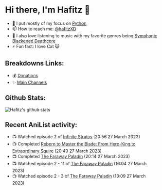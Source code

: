 # Hi there, I'm Hafitz 👋
- 🐍 I put mostly of my focus on [Python](https://python.org)
- 📫 How to reach me: [@hafitzXD](https://t.me/hafitzXD)
- 🎵 I also love listening to music with my favorite genres being [Symphonic Blackened Deathcore](https://youtu.be/qyYmS_iBcy4)
- ⚡ Fun fact: I love Cat 😺

## Breakdowns Links:
- 💰 [Donations](https://t.me/TheBreakdowns/2)
- ✨ [Main Channels](https://t.me/TheBreakdowns)

## Github Stats:
![Hafitz's github stats](https://github-readme-stats.vercel.app/api?username=breakdowns&show_icons=true&count_private=true&bg_color=00000000&text_color=777)

## Recent AniList activity:
<!-- ANILIST_ACTIVITY:start -->

-   📺 Watched episode 2 of [Infinite Stratos](https://anilist.co/anime/9041) (20:56 27 March 2023)
-   📺 Completed [Reborn to Master the Blade: From Hero-King to Extraordinary Squire](https://anilist.co/anime/142193) (20:49 27 March 2023)
-   📺 Completed [The Faraway Paladin](https://anilist.co/anime/132473) (20:14 27 March 2023)
-   📺 Watched episode 2 - 11 of [The Faraway Paladin](https://anilist.co/anime/132473) (16:04 27 March 2023)
-   📺 Watched episode 2 - 3 of [The Faraway Paladin](https://anilist.co/anime/132473) (13:09 27 March 2023)

<!-- ANILIST_ACTIVITY:end -->
